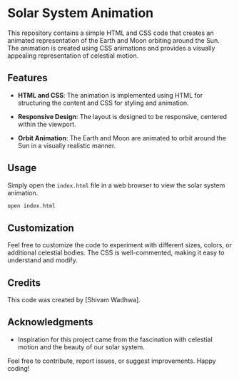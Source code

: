 # Solar System Animation

This repository contains a simple HTML and CSS code that creates an animated representation of the Earth and Moon orbiting around the Sun. The animation is created using CSS animations and provides a visually appealing representation of celestial motion.

## Features

- **HTML and CSS**: The animation is implemented using HTML for structuring the content and CSS for styling and animation.

- **Responsive Design**: The layout is designed to be responsive, centered within the viewport.

- **Orbit Animation**: The Earth and Moon are animated to orbit around the Sun in a visually realistic manner.

## Usage

Simply open the `index.html` file in a web browser to view the solar system animation.

```bash
open index.html
```

## Customization

Feel free to customize the code to experiment with different sizes, colors, or additional celestial bodies. The CSS is well-commented, making it easy to understand and modify.

## Credits

This code was created by [Shivam Wadhwa].

## Acknowledgments

- Inspiration for this project came from the fascination with celestial motion and the beauty of our solar system.

Feel free to contribute, report issues, or suggest improvements. Happy coding!
